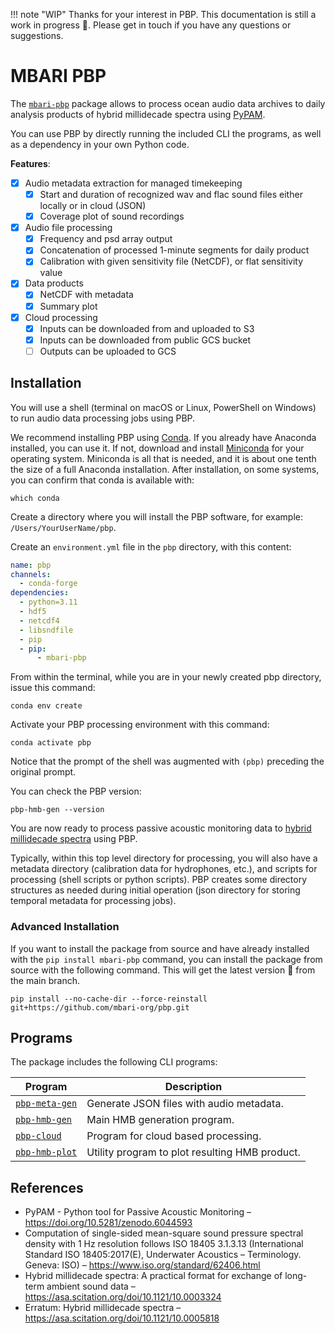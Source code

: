 !!! note "WIP"
    Thanks for your interest in PBP. This documentation is still a work in progress :construction:.
    Please get in touch if you have any questions or suggestions.

# MBARI PBP

The [`mbari-pbp`](https://pypi.org/project/mbari-pbp/) package allows to
process ocean audio data archives to daily analysis products of hybrid millidecade spectra using
[PyPAM](https://github.com/lifewatch/pypam/).

You can use PBP by directly running the included CLI the programs,
as well as a dependency in your own Python code.

**Features**:
  
- [x] Audio metadata extraction for managed timekeeping 
    - [x] Start and duration of recognized wav and flac sound files either locally or in cloud (JSON)
    - [x] Coverage plot of sound recordings
- [x] Audio file processing
    - [x] Frequency and psd array output
    - [x] Concatenation of processed 1-minute segments for daily product
    - [x] Calibration with given sensitivity file (NetCDF), or flat sensitivity value
- [x] Data products
    - [x] NetCDF with metadata
    - [x] Summary plot
- [x] Cloud processing
    - [x] Inputs can be downloaded from and uploaded to S3
    - [x] Inputs can be downloaded from public GCS bucket
    - [ ] Outputs can be uploaded to GCS

## Installation

You will use a shell (terminal on macOS or Linux, PowerShell on Windows)
to run audio data processing jobs using PBP.

We recommend installing PBP using [Conda](https://docs.conda.io/en/latest/).
If you already have Anaconda installed, you can use it.
If not, download and install [Miniconda](https://www.anaconda.com/docs/getting-started/miniconda/)
for your operating system.
Miniconda is all that is needed, and it is about one tenth the size of a full Anaconda installation.
After installation, on some systems, you can confirm that conda is available with:


```shell
which conda
```

Create a directory where you will install the PBP software,
for example: `/Users/YourUserName/pbp`.

Create an `environment.yml` file in the `pbp` directory, with this content:
```yaml
name: pbp
channels:
  - conda-forge
dependencies:
  - python=3.11
  - hdf5
  - netcdf4
  - libsndfile
  - pip
  - pip:
      - mbari-pbp
```

From within the terminal, while you are in your newly created pbp directory, issue this command:
```shell
conda env create
```

Activate your PBP processing environment with this command:
```shell
conda activate pbp
```

Notice that the prompt of the shell was augmented with `(pbp)` preceding the original prompt.

You can check the PBP version:
```shell
pbp-hmb-gen --version
```

You are now ready to process passive acoustic monitoring data to
[hybrid millidecade spectra](https://asa.scitation.org/doi/10.1121/10.0003324) using PBP.

Typically, within this top level directory for processing, you will also have a metadata directory
(calibration data for hydrophones, etc.), and scripts for processing (shell scripts or python scripts).
PBP creates some directory structures as needed during initial operation
(json directory for storing temporal metadata for processing jobs).


### Advanced Installation

If you want to install the package from source and have already installed with the `pip install mbari-pbp` command,
you can install the package from source with the following command. This will get the latest version :construction: from the main branch.

```shell
pip install --no-cache-dir --force-reinstall  git+https://github.com/mbari-org/pbp.git
```

## Programs

The package includes the following CLI programs:

| Program                         | Description                                    |
|---------------------------------|------------------------------------------------|
| [`pbp-meta-gen`](pbp-meta-gen/) | Generate JSON files with audio metadata.       |
| [`pbp-hmb-gen`](pbp-hmb-gen/)   | Main HMB generation program.                   |
| [`pbp-cloud`](pbp-cloud/)       | Program for cloud based processing.            |
| [`pbp-hmb-plot`](pbp-hmb-plot/) | Utility program to plot resulting HMB product. |

 
## References

- PyPAM - Python tool for Passive Acoustic Monitoring –
  <https://doi.org/10.5281/zenodo.6044593>
- Computation of single-sided mean-square sound pressure spectral density with 1 Hz resolution follows
  ISO 18405 3.1.3.13 (International Standard ISO 18405:2017(E), Underwater Acoustics – Terminology. Geneva: ISO)
  – https://www.iso.org/standard/62406.html
- Hybrid millidecade spectra: A practical format for exchange of long-term ambient sound data –
  <https://asa.scitation.org/doi/10.1121/10.0003324>
- Erratum: Hybrid millidecade spectra –
  <https://asa.scitation.org/doi/10.1121/10.0005818>
